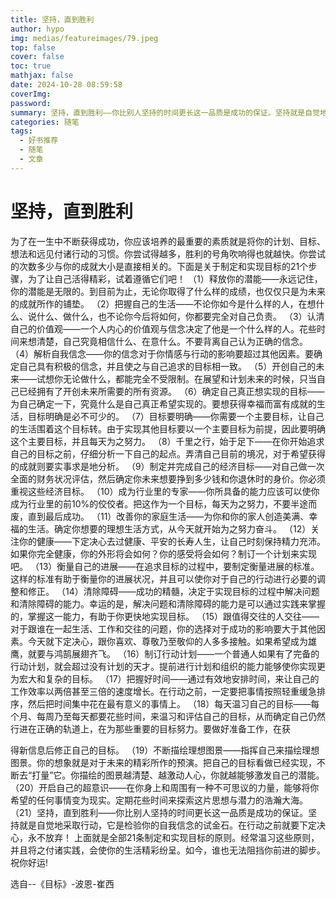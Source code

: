 ```yaml
---
title: 坚持，直到胜利
author: hypo
img: medias/featureimages/79.jpeg
top: false
cover: false
toc: true
mathjax: false
date: 2024-10-28 08:59:58
coverImg:
password:
summary: 坚持，直到胜利——你比别人坚持的时间更长这一品质是成功的保证。坚持就是自觉地采取行动，它是检验你的自我信念的试金石。
categories: 随笔
tags:
  - 好书推荐
  - 随笔
  - 文章
---
```

# 坚持，直到胜利

为了在一生中不断获得成功，你应该培养的最重要的素质就是将你的计划、目标、想法和远见付诸行动的习惯。你尝试得越多，胜利的号角吹响得也就越快。你尝试的次数多少与你的成就大小是直接相关的。下面是关于制定和实现目标的21个步骤，为了让自己活得精彩，试着遵循它们吧！
（1）释放你的潜能——永远记住，你的潜能是无限的。到目前为止，无论你取得了什么样的成绩，也仅仅只是为未来的成就所作的铺垫。
（2）把握自己的生活——不论你如今是什么样的人，在想什么、说什么、做什么，也不论你今后将如何，你都要完全对自己负责。
（3）认清自己的价值观——一个人内心的价值观与信念决定了他是一个什么样的人。花些时间来想清楚，自己究竟相信什么、在意什么。不要背离自己认为正确的信念。
（4）解析自我信念——你的信念对于你情感与行动的影响要超过其他因素。要确定自己具有积极的信念，并且使之与自己追求的目标相一致。
（5）开创自己的未来——试想你无论做什么，都能完全不受限制。在展望和计划未来的时候，只当自己已经拥有了开创未来所需要的所有资源。
（6）确定自己真正想实现的目标——为自己确定一下，究竟什么是自己真正希望实现的。要想获得幸福而富有成就的生活，目标明确是必不可少的。
（7）目标要明确——你需要一个主要目标，让自己的生活围着这个目标转。由于实现其他目标要以一个主要目标为前提，因此要明确这个主要目标，并且每天为之努力。
（8）千里之行，始于足下——在你开始追求自己的目标之前，仔细分析一下自己的起点。弄清自己目前的境况，对于希望获得的成就则要实事求是地分析。
（9）制定并完成自己的经济目标——对自己做一次全面的财务状况评估，然后确定你未来想要挣到多少钱和你退休时的身价。你必须重视这些经济目标。
（10）成为行业里的专家——你所具备的能力应该可以使你成为行业里的前10%的佼佼者。把这作为一个目标，每天为之努力，不要半途而废，直到最后成功。
（11）改善你的家庭生活——为你和你的家人创造美满、幸福的生活。确定你想要的理想生活方式，从今天就开始为之努力奋斗。
（12）关注你的健康——下定决心去过健康、平安的长寿人生，让自己时刻保持精力充沛。如果你完全健康，你的外形将会如何？你的感受将会如何？制订一个计划来实现吧。
（13）衡量自己的进展——在追求目标的过程中，要制定衡量进展的标准。这样的标准有助于衡量你的进展状况，并且可以使你对于自己的行动进行必要的调整和修正。
（14）清除障碍——成功的精髓，决定于实现目标的过程中解决问题和清除障碍的能力。幸运的是，解决问题和清除障碍的能力是可以通过实践来掌握的，掌握这一能力，有助于你更快地实现目标。
（15）跟值得交往的人交往——对于跟谁在一起生活、工作和交往的问题，你的选择对于成功的影响要大于其他因素。今天就下定决心，跟你喜欢、尊敬乃至敬仰的人多多接触。如果希望成为雄鹰，就要与鸿鹄展翅齐飞。
（16）制订行动计划——一个普通人如果有了完备的行动计划，就会超过没有计划的天才。提前进行计划和组织的能力能够使你实现更为宏大和复杂的目标。
（17）把握好时间——通过有效地安排时间，来让自己的工作效率以两倍甚至三倍的速度增长。在行动之前，一定要把事情按照轻重缓急排序，然后把时间集中花在最有意义的事情上。
（18）每天温习自己的目标——每个月、每周乃至每天都要花些时间，来温习和评估自己的目标，从而确定自己仍然行进在正确的轨道上，在为那些重要的目标努力。要做好准备工作，在获

得新信息后修正自己的目标。
（19）不断描绘理想图景——指挥自己来描绘理想图景。你的想象就是对于未来的精彩所作的预演。把自己的目标看做已经实现，不断去“打量”它。你描绘的图景越清楚、越激动人心，你就越能够激发自己的潜能。
（20）开启自己的超意识——在你身上和周围有一种不可思议的力量，能够将你希望的任何事情变为现实。定期花些时间来探索这片思想与潜力的浩瀚大海。
（21）坚持，直到胜利——你比别人坚持的时间更长这一品质是成功的保证。坚持就是自觉地采取行动，它是检验你的自我信念的试金石。在行动之前就要下定决心，永不放弃！
上面就是全部21条制定和实现目标的原则。经常温习这些原则，并且将之付诸实践，会使你的生活精彩纷呈。如今，谁也无法阻挡你前进的脚步。
祝你好运!

选自--《目标》-波恩-崔西